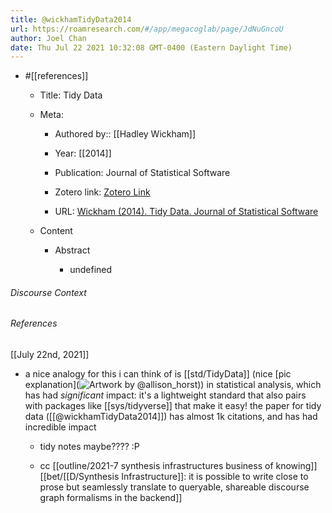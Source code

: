 ```yaml
---
title: @wickhamTidyData2014
url: https://roamresearch.com/#/app/megacoglab/page/JdNuGncoU
author: Joel Chan
date: Thu Jul 22 2021 10:32:08 GMT-0400 (Eastern Daylight Time)
---
```


- #[[references]]

    - Title: Tidy Data

    - Meta:

        - Authored by:: [[Hadley Wickham]]

        - Year: [[2014]]

        - Publication: Journal of Statistical Software

        - Zotero link: [Zotero Link](zotero://select/items/7_5F9TDZUH)

        - URL: [Wickham (2014). Tidy Data. Journal of Statistical Software](https://www.jstatsoft.org/index.php/jss/article/view/v059i10)

    - Content

        - Abstract

            - undefined

###### Discourse Context



###### References

[[July 22nd, 2021]]

- a nice analogy for this i can think of is [[std/TidyData]] (nice [pic explanation](![Artwork by @allison_horst](https://cfss.uchicago.edu/media/allison_horst_art/tidydata_1_hua74af901d7485168e9b2819a5f7ffe89_1079942_d2b8644ff90b0a6ef6a8f53cd68e49d5.jpg))) in statistical analysis, which has had *significant* impact: it's a lightweight standard that also pairs with packages like [[sys/tidyverse]] that make it easy! the paper for tidy data ([[@wickhamTidyData2014]]) has almost 1k citations, and has had incredible impact

    - tidy notes maybe???? :P

    - cc [[outline/2021-7 synthesis infrastructures business of knowing]] [[bet/[[D/Synthesis Infrastructure]]: it is possible to write close to prose but seamlessly translate to queryable, shareable discourse graph formalisms in the backend]]
